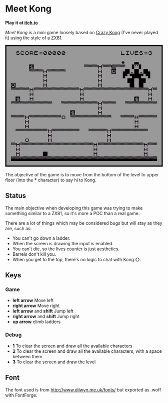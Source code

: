 # Meet Kong

**Play it at [itch.io](https://mulitasoft.itch.io/meet-kong)**


*Meet Kong* is a mini game loosely based on [Crazy Kong](https://en.wikipedia.org/wiki/Crazy_Kong) (I've never played it) using the style of a [ZX81](https://en.wikipedia.org/wiki/ZX81).

![Meet Kong screenshot](meet-kong.jpg "")

The objective of the game is to move from the bottom of the level to upper floor (into the __*__ character) to say hi to Kong.

## Status

The main objective when developing this game was trying to make something similar to a ZX81, so it's more a POC than a real game.


There are a lot of things which may be considered bugs but will stay as they are, such as:

- You can't go down a ladder.
- When the screen is drawing the input is enabled.
- You can't die, so the lives counter is just aesthetics.
- Barrels don't kill you.
- When you get to the top, there's no logic to chat with Kong 😞.


## Keys


### Game
- **left arrow** Move left
- **right arrow** Move right
- **left arrow** and **shift** Jump left
- **right arrow** and **shift** Jump right
- **up arrow** climb ladders


### Debug
- **1** To clear the screen and draw all the available characters 
- **2** To clear the screen and draw all the available characters, with a space between them
- **3** To clear the screen and draw the level


## Font

The font used is from http://www.dilwyn.me.uk/fonts/ but exported as .woff with FontForge.

